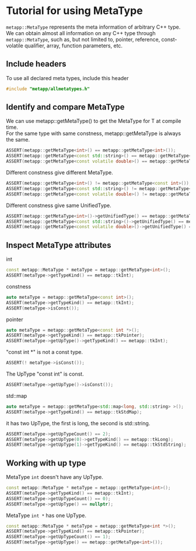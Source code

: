 [//]: # (Auto generated file, don't modify this file.)

# Tutorial for using MetaType

`metapp::MetaType` represents the meta information of arbitrary C++ type.  
We can obtain almost all information on any C++ type through `metapp::MetaType`,
such as, but not limited to, pointer, reference, const-volatile qualifier, array, function parameters, etc.  

## Include headers
To use all declared meta types, include this header

```c++
#include "metapp/allmetatypes.h"
```

## Identify and compare MetaType

We can use metapp::getMetaType<T>() to get the MetaType for T at compile time.  
For the same type with same constness, metapp::getMetaType is always the same.

```c++
ASSERT(metapp::getMetaType<int>() == metapp::getMetaType<int>());
ASSERT(metapp::getMetaType<const std::string>() == metapp::getMetaType<const std::string>());
ASSERT(metapp::getMetaType<const volatile double>() == metapp::getMetaType<const volatile double>());
```

Different constness give different MetaType.

```c++
ASSERT(metapp::getMetaType<int>() != metapp::getMetaType<const int>());
ASSERT(metapp::getMetaType<const std::string>() != metapp::getMetaType<volatile std::string>());
ASSERT(metapp::getMetaType<const volatile double>() != metapp::getMetaType<volatile double>());
```

Different constness give same UnifiedType.

```c++
ASSERT(metapp::getMetaType<int>()->getUnifiedType() == metapp::getMetaType<const int>()->getUnifiedType());
ASSERT(metapp::getMetaType<const std::string>()->getUnifiedType() == metapp::getMetaType<volatile std::string>()->getUnifiedType());
ASSERT(metapp::getMetaType<const volatile double>()->getUnifiedType() == metapp::getMetaType<volatile double>()->getUnifiedType());
```

## Inspect MetaType attributes

int

```c++
const metapp::MetaType * metaType = metapp::getMetaType<int>();
ASSERT(metaType->getTypeKind() == metapp::tkInt);
```

constness

```c++
auto metaType = metapp::getMetaType<const int>();
ASSERT(metaType->getTypeKind() == metapp::tkInt);
ASSERT(metaType->isConst());
```

pointer

```c++
auto metaType = metapp::getMetaType<const int *>();
ASSERT(metaType->getTypeKind() == metapp::tkPointer);
ASSERT(metaType->getUpType()->getTypeKind() == metapp::tkInt);
```

"const int *" is not a const type.

```c++
ASSERT(! metaType->isConst());
```

The UpType "const int" is const.

```c++
ASSERT(metaType->getUpType()->isConst());
```

std::map

```c++
auto metaType = metapp::getMetaType<std::map<long, std::string> >();
ASSERT(metaType->getTypeKind() == metapp::tkStdMap);
```

it has two UpType, the first is long, the second is std::string.

```c++
ASSERT(metaType->getUpTypeCount() == 2);
ASSERT(metaType->getUpType(0)->getTypeKind() == metapp::tkLong);
ASSERT(metaType->getUpType(1)->getTypeKind() == metapp::tkStdString);
```

## Working with up type

MetaType `int` doesn't have any UpType.  

```c++
const metapp::MetaType * metaType = metapp::getMetaType<int>();
ASSERT(metaType->getTypeKind() == metapp::tkInt);
ASSERT(metaType->getUpTypeCount() == 0);
ASSERT(metaType->getUpType() == nullptr);
```

MetaType `int *` has one UpType.  

```c++
const metapp::MetaType * metaType = metapp::getMetaType<int *>();
ASSERT(metaType->getTypeKind() == metapp::tkPointer);
ASSERT(metaType->getUpTypeCount() == 1);
ASSERT(metaType->getUpType() == metapp::getMetaType<int>());
```